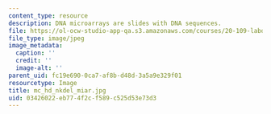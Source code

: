 ```yaml
---
content_type: resource
description: DNA microarrays are slides with DNA sequences.
file: https://ol-ocw-studio-app-qa.s3.amazonaws.com/courses/20-109-laboratory-fundamentals-in-biological-engineering-fall-2007/03426022eb774f2cf589c525d53e73d3_mc_hd_nkdel_miar.jpg
file_type: image/jpeg
image_metadata:
  caption: ''
  credit: ''
  image-alt: ''
parent_uid: fc19e690-0ca7-af8b-d48d-3a5a9e329f01
resourcetype: Image
title: mc_hd_nkdel_miar.jpg
uid: 03426022-eb77-4f2c-f589-c525d53e73d3
---
```

